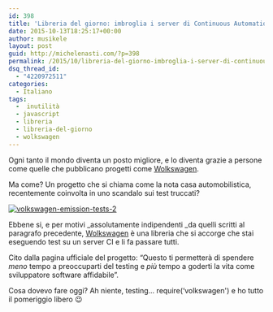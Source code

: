 ```yaml
---
id: 398
title: 'Libreria del giorno: imbroglia i server di Continuous Automation con Wolkswagen'
date: 2015-10-13T18:25:17+00:00
author: musikele
layout: post
guid: http://michelenasti.com/?p=398
permalink: /2015/10/libreria-del-giorno-imbroglia-i-server-di-continuous-automation-con-wolkswagen/
dsq_thread_id:
  - "4220972511"
categories:
  - Italiano
tags:
  -  inutilità
  - javascript
  - libreria
  - libreria-del-giorno
  - wolkswagen
---
```

Ogni tanto il mondo diventa un posto migliore, e lo diventa grazie a persone come quelle che pubblicano progetti come [Wolkswagen](https://github.com/auchenberg/volkswagen).

Ma come? Un progetto che si chiama come la nota casa automobilistica, recentemente coinvolta in uno scandalo sui test truccati?

[<img class="aligncenter size-full wp-image-399" src="https://i1.wp.com/michelenasti.com/wp-content/uploads/2015/10/volkswagen-emission-tests-2.jpg?fit=606%2C399" alt="volkswagen-emission-tests-2" srcset="https://i1.wp.com/michelenasti.com/wp-content/uploads/2015/10/volkswagen-emission-tests-2.jpg?w=606 606w, https://i1.wp.com/michelenasti.com/wp-content/uploads/2015/10/volkswagen-emission-tests-2.jpg?resize=300%2C198 300w" sizes="(max-width: 606px) 100vw, 606px" data-recalc-dims="1" />](https://i1.wp.com/michelenasti.com/wp-content/uploads/2015/10/volkswagen-emission-tests-2.jpg)

Ebbene si, e per motivi _assolutamente indipendenti _da quelli scritti al paragrafo precedente, [Wolkswagen](https://github.com/auchenberg/volkswagen) è una libreria che si accorge che stai eseguendo test su un server CI e li fa passare tutti.

Cito dalla pagina ufficiale del progetto: &#8220;Questo ti  permetterà di spendere _meno_ tempo a preoccuparti del testing e _più_ tempo a goderti la vita come sviluppatore software affidabile&#8221;.

Cosa dovevo fare oggi? Ah niente, testing... <span class="lang:js decode:true crayon-inline">require(&#8216;volkswagen')</span>  e ho tutto il pomeriggio libero 😉